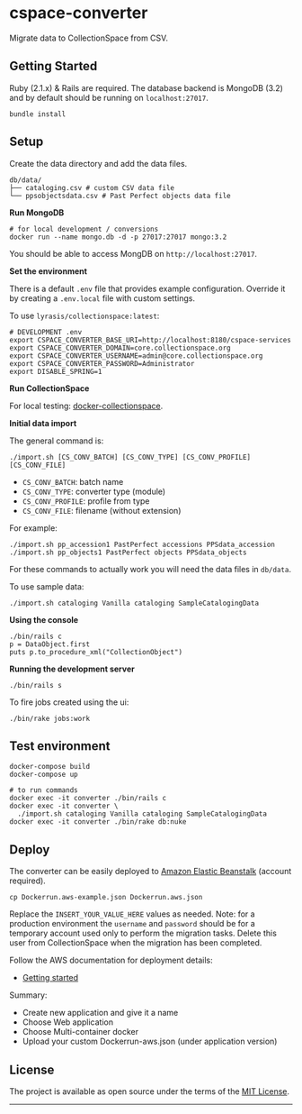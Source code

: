 # cspace-converter

Migrate data to CollectionSpace from CSV.

## Getting Started

Ruby (2.1.x) & Rails are required. The database backend is MongoDB (3.2) and by
default should be running on `localhost:27017`.

```
bundle install
```

## Setup

Create the data directory and add the data files.

```
db/data/
├── cataloging.csv # custom CSV data file
└── ppsobjectsdata.csv # Past Perfect objects data file
```

**Run MongoDB**

```
# for local development / conversions
docker run --name mongo.db -d -p 27017:27017 mongo:3.2
```

You should be able to access MongDB on `http://localhost:27017`.

**Set the environment**

There is a default `.env` file that provides example configuration. Override it
by creating a `.env.local` file with custom settings.

To use `lyrasis/collectionspace:latest`:

```
# DEVELOPMENT .env
export CSPACE_CONVERTER_BASE_URI=http://localhost:8180/cspace-services
export CSPACE_CONVERTER_DOMAIN=core.collectionspace.org
export CSPACE_CONVERTER_USERNAME=admin@core.collectionspace.org
export CSPACE_CONVERTER_PASSWORD=Administrator
export DISABLE_SPRING=1
```

**Run CollectionSpace**

For local testing: [docker-collectionspace](https://github.com/lyrasis/docker-collectionspace).

**Initial data import**

The general command is:

```
./import.sh [CS_CONV_BATCH] [CS_CONV_TYPE] [CS_CONV_PROFILE] [CS_CONV_FILE]
```

- `CS_CONV_BATCH`: batch name
- `CS_CONV_TYPE`: converter type (module)
- `CS_CONV_PROFILE`: profile from type
- `CS_CONV_FILE`: filename (without extension)

For example:

```
./import.sh pp_accession1 PastPerfect accessions PPSdata_accession
./import.sh pp_objects1 PastPerfect objects PPSdata_objects
```

For these commands to actually work you will need the data files in `db/data`.

To use sample data:

```
./import.sh cataloging Vanilla cataloging SampleCatalogingData
```

**Using the console**

```
./bin/rails c
p = DataObject.first
puts p.to_procedure_xml("CollectionObject")
```

**Running the development server**

```
./bin/rails s
```

To fire jobs created using the ui:

```
./bin/rake jobs:work
```

## Test environment

```
docker-compose build
docker-compose up

# to run commands
docker exec -it converter ./bin/rails c
docker exec -it converter \
  ./import.sh cataloging Vanilla cataloging SampleCatalogingData
docker exec -it converter ./bin/rake db:nuke
```

## Deploy

The converter can be easily deployed to [Amazon Elastic Beanstalk](https://aws.amazon.com/documentation/elastic-beanstalk/)
(account required).

```
cp Dockerrun.aws-example.json Dockerrun.aws.json
```

Replace the `INSERT_YOUR_VALUE_HERE` values as needed. Note: for a production
environment the `username` and `password` should be for a temporary account used
only to perform the migration tasks. Delete this user from CollectionSpace when
the migration has been completed.

Follow the AWS documentation for deployment details:

- [Getting started](https://docs.aws.amazon.com/elasticbeanstalk/latest/dg/GettingStarted.html)

Summary:

- Create new application and give it a name
- Choose Web application
- Choose Multi-container docker
- Upload your custom Dockerrun-aws.json (under application version)

## License

The project is available as open source under the terms of the [MIT License](http://opensource.org/licenses/MIT).

---
